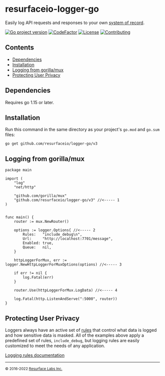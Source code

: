 # resurfaceio-logger-go
Easily log API requests and responses to your own [system of record](https://resurface.io).

[![Go project version](https://badge.fury.io/go/github.com%2Fresurfaceio%2Flogger-go.svg)](https://badge.fury.io/go/github.com%2Fresurfaceio%2Flogger-go)
[![CodeFactor](https://www.codefactor.io/repository/github/resurfaceio/logger-go/badge)](https://www.codefactor.io/repository/github/resurfaceio/logger-go)
[![License](https://img.shields.io/github/license/resurfaceio/logger-go)](https://github.com/resurfaceio/logger-go/blob/master/LICENSE)
[![Contributing](https://img.shields.io/badge/contributions-welcome-green.svg)](https://github.com/resurfaceio/logger-go/blob/master/CONTRIBUTING.md)

## Contents

<ul>
<li><a href="#dependencies">Dependencies</a></li>
<li><a href="#installation">Installation</a></li>
<li><a href="#logging_from_mux">Logging from gorilla/mux</a></li>
<li><a href="#privacy">Protecting User Privacy</a></li>
</ul>

<a name="dependencies"/>

## Dependencies

Requires go 1.15 or later.

<a name="installation"/>

## Installation

Run this command in the same directory as your project's `go.mod` and `go.sum` files:

```
go get github.com/resurfaceio/logger-go/v3
```

<a name="logging_from_mux"/>

## Logging from gorilla/mux

```golang
package main

import (
	"log"
	"net/http"

	"github.com/gorilla/mux"
	"github.com/resurfaceio/logger-go/v3" //<----- 1
)


func main() {
	router := mux.NewRouter()
  
	options := logger.Options{ //<----- 2
		Rules:   "include_debug\n",
		Url:     "http://localhost:7701/message",
		Enabled: true,
		Queue:   nil,
	}

	httpLoggerForMux, err := logger.NewHttpLoggerForMuxOptions(options) //<----- 3

	if err != nil {
		log.Fatal(err)
	}

	router.Use(httpLoggerForMux.LogData) //<----- 4

	log.Fatal(http.ListenAndServe(":5000", router))
}
```

<a name="privacy"/>

## Protecting User Privacy

Loggers always have an active set of <a href="https://resurface.io/rules.html">rules</a> that control what data is logged
and how sensitive data is masked. All of the examples above apply a predefined set of rules, `include_debug`,
but logging rules are easily customized to meet the needs of any application.

<a href="https://resurface.io/rules.html">Logging rules documentation</a>

---
<small>&copy; 2016-2022 <a href="https://resurface.io">Resurface Labs Inc.</a></small>
